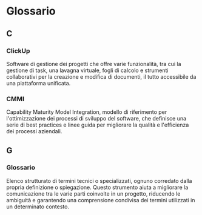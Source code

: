 # Glossario

## C

### ClickUp

Software di gestione dei progetti che offre varie funzionalità, tra cui la gestione di task, una lavagna virtuale, fogli di calcolo e strumenti collaborativi per la creazione e modifica di documenti, il tutto accessibile da una piattaforma unificata.

### CMMI

Capability Maturity Model Integration, modello di riferimento per l'ottimizzazione dei processi di sviluppo del software, che definisce una serie di best practices e linee guida per migliorare la qualità e l'efficienza dei processi aziendali.

## G

### Glossario

Elenco strutturato di termini tecnici o specializzati, ognuno corredato dalla propria definizione o spiegazione. Questo strumento aiuta a migliorare la comunicazione tra le varie parti coinvolte in un progetto, riducendo le ambiguità e garantendo una comprensione condivisa dei termini utilizzati in un determinato contesto.

